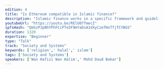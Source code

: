 ```yaml
---
edition: 4
title: "Is Ethereum compatible in Islamic finance?"
description: "Islamic finance works in a specific framework and guideline laid out by Shariah, which in brief is a divine law of Islam. Since the emergence of Bitcoin to the lime light becoming the buzz word of almost everyone a few years ago, much have been said and debated in the Islamic finance community whether or not it is permissible to deal with, whether it is halal etc. Blockchain has evolved a lot since then, with Ethereum now becoming the leading platform for the smart contract development. However, due to the complexity of the blockchain and cryptography concept, and also perhaps negative perception towards Bitcoin which previously was commonly associated with the excessive speculation activity in the market, there has not been much attempt by the Islamic finance community to tackle this subject in a serious manner. The Muslim community at large is still shrouded by ambiguity and uncertainty on the topic, and therefore one of the cause for the lack of participation and contribution by the Islamic finance community in the development of blockchain and smart contract application thus far. This presentation attempts to provide some insights and clarifications on the subject."
youtubeUrl: "https://youtu.be/RElU07fmecI"
ipfsHash: "QmSzPJpNhYPhFCcPTe5F9mYaDsA1dXyCzeTHoTfjTCYBGS"
duration: 1320
expertise: "Beginner"
type: "Talk"
track: "Society and Systems"
keywords: ['religion',' halal',' islam']
tags: ['Society and Systems']
speakers: ['Wan Hafizi Wan Halim',' Mohd Daud Bakar']
---
```

